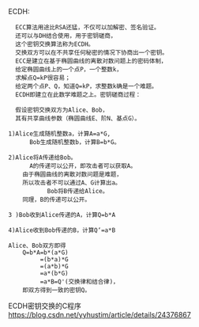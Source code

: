 ECDH:

      ECC算法用途比RSA还猛，不仅可以加解密、签名验证。
      还可以与DH结合使用，用于密钥磋商，
      这个密钥交换算法称为ECDH。
      交换双方可以在不共享任何秘密的情况下协商出一个密钥。
      ECC是建立在基于椭圆曲线的离散对数问题上的密码体制，
      给定椭圆曲线上的一个点P，一个整数k，
      求解点Q=kP很容易；
      给定两个点P、Q，知道Q=kP，求整数k确是一个难题。
      ECDH即建立在此数学难题之上。密钥磋商过程：

      假设密钥交换双方为Alice、Bob，
      其有共享曲线参数（椭圆曲线E、阶N、基点G）。

	1)Alice生成随机整数a，计算A=a*G,
          Bob生成随机整数b，计算B=b*G。
	
	2)Alice将A传递给Bob。
          A的传递可以公开，即攻击者可以获取A。
		由于椭圆曲线的离散对数问题是难题，
		所以攻击者不可以通过A、G计算出a。
               Bob将B传递给Alice。
		同理，B的传递可以公开。
	
	3 )Bob收到Alice传递的A，计算Q=b*A
	
	4)Alice收到Bob传递的B，计算Q‘=a*B
	
	Alice、Bob双方即得
        Q=b*A=b*(a*G)
             =(b*a)*G
             =(a*b)*G
             =a*(b*G)
             =a*B=Q'(交换律和结合律)，
        即双方得到一致的密钥Q。



ECDH密钥交换的C程序
https://blog.csdn.net/yyhustim/article/details/24376867

